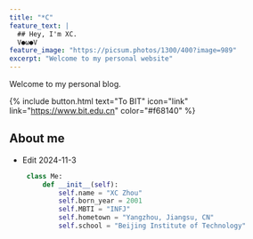 ```yaml
---
title: "*C"
feature_text: |
  ## Hey, I'm XC.
  V●ω●V
feature_image: "https://picsum.photos/1300/400?image=989"
excerpt: "Welcome to my personal website"
---
```

Welcome to my personal blog.

{% include button.html text="To BIT" icon="link" link="https://www.bit.edu.cn" color="#f68140" %}

## About me

- Edit 2024-11-3

  ```python
   class Me:
       def __init__(self):
           self.name = "XC Zhou"
           self.born_year = 2001
           self.MBTI = "INFJ"
           self.hometown = "Yangzhou, Jiangsu, CN"
           self.school = "Beijing Institute of Technology"
  ```
